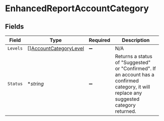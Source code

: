 # EnhancedReportAccountCategory


## Fields

| Field                                                                                                                                    | Type                                                                                                                                     | Required                                                                                                                                 | Description                                                                                                                              |
| ---------------------------------------------------------------------------------------------------------------------------------------- | ---------------------------------------------------------------------------------------------------------------------------------------- | ---------------------------------------------------------------------------------------------------------------------------------------- | ---------------------------------------------------------------------------------------------------------------------------------------- |
| `Levels`                                                                                                                                 | [][AccountCategoryLevel](../../models/shared/accountcategorylevel.md)                                                                    | :heavy_minus_sign:                                                                                                                       | N/A                                                                                                                                      |
| `Status`                                                                                                                                 | **string*                                                                                                                                | :heavy_minus_sign:                                                                                                                       | Returns a status of "Suggested" or "Confirmed". If an account has a confirmed category, it will replace any suggested category returned. |